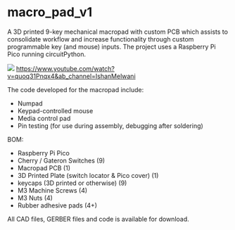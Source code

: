 # macro_pad_v1
A 3D printed 9-key mechanical macropad with custom PCB which assists to consolidate workflow and increase functionality through custom programmable key (and mouse) inputs. 
The project uses a Raspberry Pi Pico running circuitPython.

![](https://file%2B.vscode-resource.vscode-cdn.net/c%3A/Users/ishan/Documents/Personal%20Projects/Macro%20Pad%20v1/Video%20Stuff/Untitled.JPG?version%3D1660878567053)
https://www.youtube.com/watch?v=quoq31Pnqx4&ab_channel=IshanMelwani

The code developed for the macropad include:
- Numpad
- Keypad-controlled mouse
- Media control pad
- Pin testing (for use during assembly, debugging after soldering)


BOM:
- Raspberry Pi Pico                                
- Cherry / Gateron Switches (9)
- Macropad PCB (1)
- 3D Printed Plate (switch locator & Pico cover) (1)
- keycaps (3D printed or otherwise) (9)
- M3 Machine Screws (4)
- M3 Nuts (4)
- Rubber adhesive pads (4+)


All CAD files, GERBER files and code is available for download. 